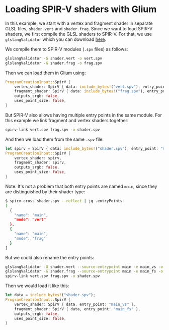 # Loading SPIR-V shaders with Glium

In this example, we start with a vertex and fragment shader in separate GLSL files, `shader.vert` and `shader.frag`.
Since we want to load SPIR-V shaders, we first compile the GLSL shaders to SPIR-V.
For that, we use `glslangValidator` which you can download [here](https://github.com/google/shaderc/blob/main/downloads.md).

We compile them to SPIR-V modules (`.spv` files) as follows:
```sh
glslangValidator -G shader.vert -o vert.spv
glslangValidator -G shader.frag -o frag.spv
```

Then we can load them in Glium using:
```rust
ProgramCreationInput::SpirV {
    vertex_shader: SpirV { data: include_bytes!("vert.spv"), entry_point: "main" },
    fragment_shader: SpirV { data: include_bytes!("frag.spv"), entry_point: "main" },
    outputs_srgb: false,
    uses_point_size: false,
}
```

But SPIR-V also allows having multiple entry points in the same module.
For this example we link fragment and vertex shaders together:
```sh
spirv-link vert.spv frag.spv -o shader.spv
```
And then we load them from the same `.spv` file:
```rust
let spirv = SpirV { data: include_bytes!("shader.spv"), entry_point: "main" };
ProgramCreationInput::SpirV {
    vertex_shader: spirv,
    fragment_shader: spirv,
    outputs_srgb: false,
    uses_point_size: false,
}
```

Note: It's not a problem that both entry points are named `main`, since they are distinguished by their shader type:
```sh
$ spirv-cross shader.spv --reflect | jq .entryPoints
[
  {
    "name": "main",
    "mode": "vert"
  },
  {
    "name": "main",
    "mode": "frag"
  }
]
```

But we could also rename the entry points:
```sh
glslangValidator -G shader.vert --source-entrypoint main -e main_vs -o vert.spv
glslangValidator -G shader.frag --source-entrypoint main -e main_fs -o frag.spv
spirv-link vert.spv frag.spv -o shader.spv
```

Then we would load it like this:
```rust
let data = include_bytes!("shader.spv");
ProgramCreationInput::SpirV {
    vertex_shader: SpirV { data, entry_point: "main_vs" },
    fragment_shader: SpirV { data, entry_point: "main_fs" },
    outputs_srgb: false,
    uses_point_size: false,
}
```
